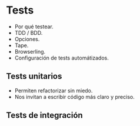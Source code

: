 # Tests

* Por qué testear.
* TDD / BDD.
* Opciones.
* Tape.
* Browserling.
* Configuración de tests automátizados.

## Tests unitarios
* Permiten refactorizar sin miedo.
* Nos invitan a escribir código más claro y preciso.

## Tests de integración